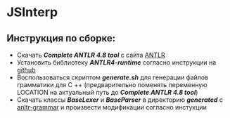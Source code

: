# JSInterp

## Инструкция по сборке:
* Скачать **_Complete ANTLR 4.8 tool_** с сайта  [ANTLR](https://www.antlr.org/download.html)
* Установить библиотеку _**ANTLR4-runtime**_ cогласно инструкции на [github](https://github.com/antlr/antlr4/tree/master/runtime/Cpp)
* Воспользоваться скриптом **_generate.sh_** для генерации файлов грамматики для C
++ (предварительно поменять переменную LOCATION на актуальный путь до **_Complete ANTLR 4.8 tool_**)
* Скачать классы _**BaseLexer**_ и _**BaseParser**_ в директорию _**generated**_ с 
[anltr-grammar](https://github.com/antlr/grammars-v4/tree/master/javascript/javascript/Cpp) 
и произвести модификации согласно инстукции